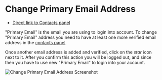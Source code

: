 # Change Primary Email Address

- [Direct link to Contacts panel](https://ostr.io/account/contacts)

"Primary Email" is the email you are using to login into account. To change "Primary Email" address you need to have at least one more verified email address in the [contacts panel](https://ostr.io/account/contacts).

Once another email address is added and verified, click on the *star* icon next to it. After you confirm this action you will be logged out, and since then you have to use new "Primary Email" to login into your account.

![Change Primary Email Address Screenshot](https://github.com/veliovgroup/ostrio/blob/master/docs/account/change-primary-email.png?raw=true)
